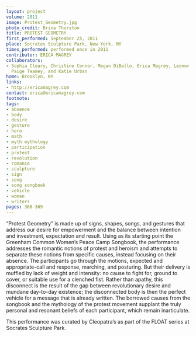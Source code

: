 ```yaml
---
layout: project
volume: 2011
image: Protest_Geometry.jpg
photo_credit: Brina Thurston
title: PROTEST GEOMETRY
first_performed: September 25, 2011
place: Socrates Sculpture Park, New York, NY
times_performed: performed once in 2011
contributor: ERICA MAGREY
collaborators:
- Sophia Cleary, Christine Connor, Megan DiBello, Erica Magrey, Leonor Montes de Oca,
  Paige Teamey, and Katie Urban
home: Brooklyn, NY
links:
- http://ericamagrey.com
contact: erica@ericamagrey.com
footnote: 
tags:
- absence
- body
- desire
- gesture
- hero
- math
- myth mythology
- participation
- protest
- revolution
- romance
- sculpture
- sign
- song
- song songbook
- vehicle
- woman
- writers
pages: 368-369
---
```


“Protest Geometry” is made up of signs, shapes, songs, and gestures that address our desire for empowerment and the balance between intention and investment, expectation and result. Using as its starting point the Greenham Common Women’s Peace Camp Songbook, the performance addresses the romantic notions of protest and heroism and attempts to separate these notions from specific causes, instead focusing on their absence. The participants go through the motions, expected and appropriate-call and response, marching, and posturing. But their delivery is muffled by lack of weight and intensity: no cause to fight for, ground to cover, or suitable use for a clenched fist. Rather than apathy, this disconnect is the result of the gap between revolutionary desire and mundane day-to-day existence; the disconnected body is then the perfect vehicle for a message that is already written. The borrowed causes from the songbook and the mythology of the protest movement supplant the truly personal and resonant beliefs of each participant, which remain inarticulate. 

This performance was curated by Cleopatra’s as part of the FLOAT series at Socrates Sculpture Park.
